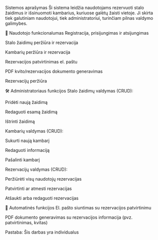 Sistemos aprašymas
Ši sistema leidžia naudotojams rezervuoti stalo žaidimus ir išsinuomoti kambarius, kuriuose galėtų žaisti vietoje. Ji skirta tiek galutiniam naudotojui, tiek administratoriui, turinčiam pilnas valdymo galimybes.

🔑 Naudotojo funkcionalumas
Registracija, prisijungimas ir atsijungimas

Stalo žaidimų peržiūra ir rezervacija

Kambarių peržiūra ir rezervacija

Rezervacijos patvirtinimas el. paštu

PDF kvito/rezervacijos dokumento generavimas

Rezervacijų peržiūra

🛠️ Administratoriaus funkcijos
Stalo žaidimų valdymas (CRUD):

Pridėti naują žaidimą

Redaguoti esamą žaidimą

Ištrinti žaidimą

Kambarių valdymas (CRUD):

Sukurti naują kambarį

Redaguoti informaciją

Pašalinti kambarį

Rezervacijų valdymas (CRUD):

Peržiūrėti visų naudotojų rezervacijas

Patvirtinti ar atmesti rezervacijas

Atšaukti arba redaguoti rezervacijas

📩 Automatinės funkcijos
El. pašto siuntimas su rezervacijos patvirtinimu

PDF dokumento generavimas su rezervacijos informacija (pvz. patvirtinimas, kvitas)

Pastaba: Šis darbas yra individualus
